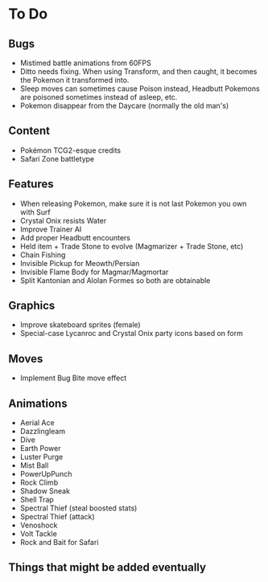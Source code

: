 # To Do

## Bugs

- Mistimed battle animations from 60FPS
- Ditto needs fixing. When using Transform, and then caught, it becomes the Pokemon it transformed into.
- Sleep moves can sometimes cause Poison instead, Headbutt Pokemons are poisoned sometimes instead of asleep, etc.
- Pokemon disappear from the Daycare (normally the old man's)

## Content

- Pokémon TCG2-esque credits
- Safari Zone battletype

## Features

- When releasing Pokemon, make sure it is not last Pokemon you own with Surf
- Crystal Onix resists Water
- Improve Trainer AI
- Add proper Headbutt encounters
- Held item + Trade Stone to evolve (Magmarizer + Trade Stone, etc)
- Chain Fishing
- Invisible Pickup for Meowth/Persian
- Invisible Flame Body for Magmar/Magmortar
- Split Kantonian and Alolan Formes so both are obtainable

## Graphics

- Improve skateboard sprites (female)
- Special-case Lycanroc and Crystal Onix party icons based on form

## Moves

- Implement Bug Bite move effect

## Animations

- Aerial Ace
- Dazzlingleam
- Dive
- Earth Power
- Luster Purge
- Mist Ball
- PowerUpPunch
- Rock Climb
- Shadow Sneak
- Shell Trap
- Spectral Thief (steal boosted stats)
- Spectral Thief (attack)
- Venoshock
- Volt Tackle
- Rock and Bait for Safari

## Things that might be added eventually